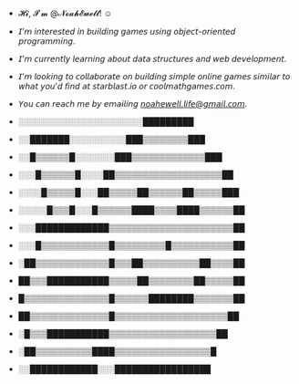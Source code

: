 - 𝓗𝓲, 𝓘'𝓶 @𝓝𝓸𝓪𝓱𝓔𝔀𝓮𝓵𝓵! ☺
- 𝘐’𝘮 𝘪𝘯𝘵𝘦𝘳𝘦𝘴𝘵𝘦𝘥 𝘪𝘯 𝘣𝘶𝘪𝘭𝘥𝘪𝘯𝘨 𝘨𝘢𝘮𝘦𝘴 𝘶𝘴𝘪𝘯𝘨 𝘰𝘣𝘫𝘦𝘤𝘵-𝘰𝘳𝘪𝘦𝘯𝘵𝘦𝘥 𝘱𝘳𝘰𝘨𝘳𝘢𝘮𝘮𝘪𝘯𝘨.
- 𝘐’𝘮 𝘤𝘶𝘳𝘳𝘦𝘯𝘵𝘭𝘺 𝘭𝘦𝘢𝘳𝘯𝘪𝘯𝘨 𝘢𝘣𝘰𝘶𝘵 𝘥𝘢𝘵𝘢 𝘴𝘵𝘳𝘶𝘤𝘵𝘶𝘳𝘦𝘴 𝘢𝘯𝘥 𝘸𝘦𝘣 𝘥𝘦𝘷𝘦𝘭𝘰𝘱𝘮𝘦𝘯𝘵.
- 𝘐’𝘮 𝘭𝘰𝘰𝘬𝘪𝘯𝘨 𝘵𝘰 𝘤𝘰𝘭𝘭𝘢𝘣𝘰𝘳𝘢𝘵𝘦 𝘰𝘯 𝘣𝘶𝘪𝘭𝘥𝘪𝘯𝘨 𝘴𝘪𝘮𝘱𝘭𝘦 𝘰𝘯𝘭𝘪𝘯𝘦 𝘨𝘢𝘮𝘦𝘴 𝘴𝘪𝘮𝘪𝘭𝘢𝘳 𝘵𝘰 𝘸𝘩𝘢𝘵 𝘺𝘰𝘶'𝘥 𝘧𝘪𝘯𝘥 𝘢𝘵 𝘴𝘵𝘢𝘳𝘣𝘭𝘢𝘴𝘵.𝘪𝘰 𝘰𝘳 𝘤𝘰𝘰𝘭𝘮𝘢𝘵𝘩𝘨𝘢𝘮𝘦𝘴.𝘤𝘰𝘮.
- 𝘠𝘰𝘶 𝘤𝘢𝘯 𝘳𝘦𝘢𝘤𝘩 𝘮𝘦 𝘣𝘺 𝘦𝘮𝘢𝘪𝘭𝘪𝘯𝘨 𝘯𝘰𝘢𝘩𝘦𝘸𝘦𝘭𝘭.𝘭𝘪𝘧𝘦@𝘨𝘮𝘢𝘪𝘭.𝘤𝘰𝘮.

- ░░░░░░░░░░░░░░░░░░░░░░█████████
- ░░███████░░░░░░░░░░███▒▒▒▒▒▒▒▒███
- ░░█▒▒▒▒▒▒█░░░░░░░███▒▒▒▒▒▒▒▒▒▒▒▒▒███
- ░░░█▒▒▒▒▒▒█░░░░██▒▒▒▒▒▒▒▒▒▒▒▒▒▒▒▒▒▒▒██
- ░░░░█▒▒▒▒▒█░░░██▒▒▒▒▒██▒▒▒▒▒▒██▒▒▒▒▒███
- ░░░░░█▒▒▒█░░░█▒▒▒▒▒▒████▒▒▒▒████▒▒▒▒▒▒██
- ░░░█████████████▒▒▒▒▒▒▒▒▒▒▒▒▒▒▒▒▒▒▒▒▒▒██
- ░░░█▒▒▒▒▒▒▒▒▒▒▒▒█▒▒▒▒▒▒▒▒▒█▒▒▒▒▒▒▒▒▒▒▒██
- ░██▒▒▒▒▒▒▒▒▒▒▒▒▒█▒▒▒██▒▒▒▒▒▒▒▒▒▒██▒▒▒▒██
- ██▒▒▒███████████▒▒▒▒▒██▒▒▒▒▒▒▒▒██▒▒▒▒▒██
- █▒▒▒▒▒▒▒▒▒▒▒▒▒▒▒█▒▒▒▒▒▒████████▒▒▒▒▒▒▒██
- ██▒▒▒▒▒▒▒▒▒▒▒▒▒▒█▒▒▒▒▒▒▒▒▒▒▒▒▒▒▒▒▒▒▒▒██
- ░█▒▒▒███████████▒▒▒▒▒▒▒▒▒▒▒▒▒▒▒▒▒▒▒██
- ░██▒▒▒▒▒▒▒▒▒▒████▒▒▒▒▒▒▒▒▒▒▒▒▒▒▒▒▒█
- ░░████████████░░░█████████████████
